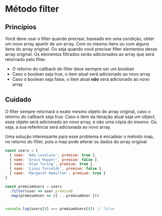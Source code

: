 # Método filter

## Princípios

Você deve usar o filter quando precisar, baseado em uma condição,
obter um novo array apartir de um array. Com os mesmo itens ou
com alguns itens do array original. Ou seja quando você precisar
filter elementos desse array original. Os elementos filtrados
serão adicionados ao array que será retornado pelo filter.

- O retorno do callback do filter deve sermpre ser um boolean
- Caso o boolean seja true, o item atual será adicionado ao novo array
- Caso o boolean seja false, o item atual **não** será adicionado ao novo array

## Cuidado

O filter sempre retornará o exato mesmo objeto do array original, caso o 
retorno do callback seja true.
Caso o item da iteração atual seja um object, esse objeto será adicionado
ao novo array, e não uma cópia do mesmo. Ou seja, a sua referência será
adicionada ao novo array. 

Uma solução interessante para esse problema é encadear o método map, no retorno do filter, 
pois o map pode alterar os dados do array original.

```js
const users = [
  { name: 'Ada Lovelace', premium: true },
  { name: 'Grace Hopper', premium: false },
  { name: 'Alan Turing', premium: true },
  { name: 'Linus Torvalds', premium: false },
  { name: 'Margaret Hamilton', premium: true }
]

const premiumUsers = users
  .filter(user => user.premium)
  .map(premiumUser => ({ ...premiumUser }))


console.log(users[0] === premiumUsers[0]) // false
```
